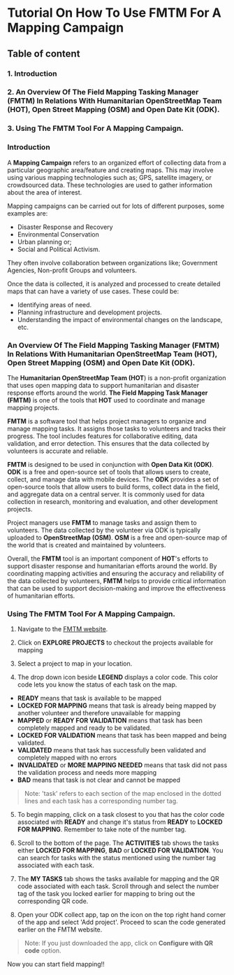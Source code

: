# Tutorial On How To Use FMTM For A Mapping Campaign

## Table of content
### 1. Introduction

### 2. An Overview Of The Field Mapping Tasking Manager (FMTM) In Relations With Humanitarian OpenStreetMap Team (HOT), Open Street Mapping (OSM) and Open Date Kit (ODK).

### 3. Using The FMTM Tool For A Mapping Campaign.


### Introduction

A **Mapping Campaign** refers to an organized effort of collecting data from a particular geographic area/feature and creating maps. This may involve using various mapping technologies such as; GPS, satellite imagery, or crowdsourced data. These technologies are used to gather information about the area of interest.

Mapping campaigns can be carried out for lots of different purposes, some examples are:

- Disaster Response and Recovery
- Environmental Conservation
- Urban planning or;
- Social and Political Activism.

They often involve collaboration between organizations like; Government Agencies, Non-profit Groups and volunteers.

Once the data is collected, it is analyzed and processed to create detailed maps that can have a variety of use cases. These could be:

- Identifying areas of need.
- Planning infrastructure and development projects.
- Understanding the impact of environmental changes on the landscape, etc.

### An Overview Of The Field Mapping Tasking Manager (FMTM) In Relations With Humanitarian OpenStreetMap Team (HOT), Open Street Mapping (OSM) and Open Date Kit (ODK).

The **Humanitarian OpenStreetMap Team (HOT**) is a non-profit organization that uses open mapping data to support humanitarian and disaster response efforts around the world. **The Field Mapping Task Manager (FMTM)** is one of the tools that **HOT** used to coordinate and manage mapping projects.

**FMTM** is a software tool that helps project managers to organize and manage mapping tasks. It assigns those tasks to volunteers and tracks their progress. The tool includes features for collaborative editing, data validation, and error detection. This ensures that the data collected by volunteers is accurate and reliable.

**FMTM** is designed to be used in conjunction with **Open Data Kit (ODK)**. **ODK** is a free and open-source set of tools that allows users to create, collect, and manage data with mobile devices. The **ODK** provides a set of open-source tools that allow users to build forms, collect data in the field, and aggregate data on a central server. It is commonly used for data collection in research, monitoring and evaluation, and other development projects.  

Project managers use **FMTM** to manage tasks and assign them to volunteers. The data collected by the volunteer via ODK is typically uploaded to **OpenStreetMap (OSM)**. **OSM** is a free and open-source map of the world that is created and maintained by volunteers.

Overall, the **FMTM** tool is an important component of **HOT**'s efforts to support disaster response and humanitarian efforts around the world. By coordinating mapping activities and ensuring the accuracy and reliability of the data collected by volunteers, **FMTM** helps to provide critical information that can be used to support decision-making and improve the effectiveness of humanitarian efforts.

### Using The FMTM Tool For A Mapping Campaign.

1. Navigate to the [FMTM website](https://fmtm.hotosm.org/).

2. Click on **EXPLORE PROJECTS** to checkout the projects available for mapping

3. Select a project to map in your location.

4. The drop down icon beside **LEGEND** displays a color code. This color code lets you know the status of each task on the map.
- **READY** means that task is available to be mapped
- **LOCKED FOR MAPPING** means that task is already being mapped by another volunteer and therefore unavailable for mapping
- **MAPPED** or **READY FOR VALIDATION** means that task has been completely mapped and ready to be validated.
- **LOCKED FOR VALIDATION** means that task has been mapped and being validated.
- **VALIDATED** means that task has successfully been validated and completely mapped with no errors
- **INVALIDATED** or **MORE MAPPING NEEDED** means that task did not pass the validation process and needs more mapping
- **BAD** means that task is not clear and cannot be mapped

> Note: 'task' refers to each section of the map enclosed in the dotted lines and each task has a corresponding number tag.

5. To begin mapping, click on a task closest to you that has the color code associated with **READY** and change it's status from **READY** to **LOCKED FOR MAPPING**. Remember to take note of the number tag.

6. Scroll to the bottom of the page. The **ACTIVITIES** tab shows the tasks either **LOCKED FOR MAPPING**, **BAD** or **LOCKED FOR VALIDATION**. You can search for tasks with the status mentioned using the number tag associated with each task.

7. The **MY TASKS** tab shows the tasks available for mapping and the QR code associated with each task. Scroll through and select the number tag of the task you locked earlier for mapping to bring out the corresponding QR code.

8. Open your ODK collect app, tap on the icon on the top right hand corner of the app and select 'Add project'. Proceed to scan the code generated earlier on the FMTM website.

> Note: If you just downloaded the app, click on **Configure with QR code** option.

Now you can start field mapping!!
